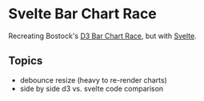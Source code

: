 # Svelte Bar Chart Race

Recreating Bostock's [D3 Bar Chart Race](https://observablehq.com/@d3/bar-chart-race), but with [Svelte](https://svelte.dev/).

## Topics

- debounce resize (heavy to re-render charts)
- side by side d3 vs. svelte code comparison
